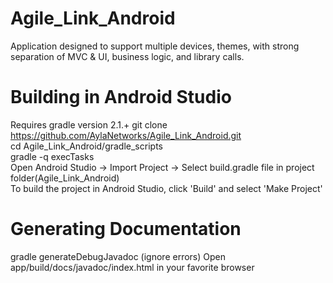 Agile_Link_Android
==================

Application designed to support multiple devices, themes, with strong separation of MVC &amp; UI, business logic, and library calls. 



Building in Android Studio
=========================

Requires gradle version 2.1.+
git clone https://github.com/AylaNetworks/Agile_Link_Android.git                                                    
cd Agile_Link_Android/gradle_scripts                                                                                
gradle -q execTasks                                                                                                  
Open Android Studio -> Import Project -> Select build.gradle file in project folder(Agile_Link_Android)                
To build the project in Android Studio, click 'Build' and select 'Make Project'

Generating Documentation
========================

gradle generateDebugJavadoc
(ignore errors)
Open app/build/docs/javadoc/index.html in your favorite browser

